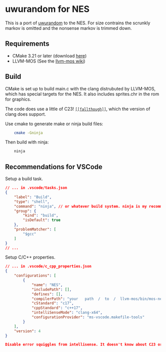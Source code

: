 # uwurandom for NES

This is a port of [uwurandom](https://github.com/valadaptive/uwurandom) to the NES.
For size contrains the scrunkly markov is omitted and the nonsense markov is trimmed down.

## Requirements

- CMake 3.21 or later (download [here](https://cmake.org/download/))
- LLVM-MOS (See the [llvm-mos wiki](https://llvm-mos.org/wiki/Welcome))

## Build

CMake is set up to build main.c with the clang distrubuted by LLVM-MOS, which has special targets for the NES. It also includes sprites.chr in the rom for graphics.

The code does use a little of C23! [`[[fallthough]]`](https://en.cppreference.com/w/c/language/attributes/fallthrough), which the version of clang does support.

Use cmake to generate make or ninja build files:

```sh
    cmake -Gninja
```

Then build with ninja:

```sh
    ninja
```

## Recommendations for VSCode

Setup a build task.

```json
// ... in .vscode/tasks.json
{
    "label": "Build",
    "type": "shell",
    "command": "ninja", // or whatever build system. ninja is my recommendation
    "group": {
        "kind": "build",
        "isDefault": true
    },
    "problemMatcher": [
        "$gcc"
    ]
}
// ...
```

Setup C/C++ properties.

```json
// ... in .vscode/c_cpp_properties.json
{
    "configurations": [
        {
            "name": "NES",
            "includePath": [],
            "defines": [],
            "compilerPath": "your   path  /  to  /  llvm-mos/bin/mos-nes-cnrom-clang.bat",
            "cStandard": "c17",
            "cppStandard": "c++17",
            "intelliSenseMode": "clang-x64",
            "configurationProvider": "ms-vscode.makefile-tools"
        }
    ],
    "version": 4
}

Disable error squiggles from intellisense. It doesn't know about C23 or about the 6502.